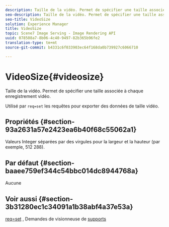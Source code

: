 ```yaml
---
description: Taille de la vidéo. Permet de spécifier une taille associée à chaque enregistrement vidéo.
seo-description: Taille de la vidéo. Permet de spécifier une taille associée à chaque enregistrement vidéo.
seo-title: VideoSize
solution: Experience Manager
title: VideoSize
topic: Scene7 Image Serving - Image Rendering API
uuid: 078508a7-8b06-4c40-9497-82b365b96fe2
translation-type: tm+mt
source-git-commit: b4331c6f033903ec64f168da0b739927c6066710

---
```



# VideoSize{#videosize}

Taille de la vidéo. Permet de spécifier une taille associée à chaque enregistrement vidéo.

Utilisé par `req=set` les requêtes pour exporter des données de taille vidéo.

## Propriétés {#section-93a2631a57e2423ea6b40f68c55062a1}

Valeurs Integer séparées par des virgules pour la largeur et la hauteur (par exemple, 512 288).

## Par défaut {#section-baaee759ef344c54bbc014dc8944768a}

Aucune

## Voir aussi {#section-3b31280ec1c34091a1b38abf4a37e53a}

[req=set](/help/aem-is-ir-api/is-api/http-ref/image-serving-api-ref/c-http-protocol-reference/c-command-reference/r-req/r-set.md) , Demandes de visionneuse de [supports](/help/aem-is-ir-api/is-api/http-ref/image-serving-api-ref/c-http-protocol-reference/c-syntax-and-features/r-media-set-requests.md)
